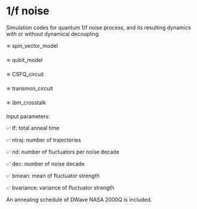 # 1/f noise

Simulation codes for quantum 1/f noise process, and its resulting dynamics with or without dynamical decoupling

:eight_spoked_asterisk: spin_vector_model

:eight_spoked_asterisk: qubit_model

:eight_spoked_asterisk: CSFQ_circuit 

:eight_spoked_asterisk: transmon_circuit 

:eight_spoked_asterisk: ibm_crosstalk


Input parameters:

:white_check_mark: tf: total anneal time

:white_check_mark: ntraj: number of trajectories

:white_check_mark: nd: number of fluctuators per noise decade

:white_check_mark: dec: number of noise decade

:white_check_mark: bmean: mean of fluctuator strength

:white_check_mark: bvariance: variance of fluctuator strength 

An annealing schedule of DWave NASA 2000Q is included.
